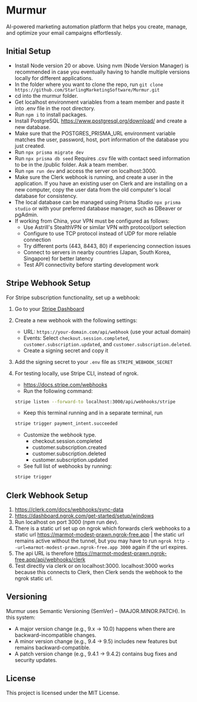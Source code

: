 # Murmur

AI-powered marketing automation platform that helps you create, manage, and optimize your email campaigns effortlessly.

## Initial Setup

- Install Node version 20 or above. Using nvm (Node Version Manager) is recommended in case you eventually having to handle multiple versions locally for different applications.
- In the folder where you want to clone the repo, run `git clone https://github.com/StarlingMarketingSoftware/Murmur.git`
- cd into the murmur folder.
- Get localhost environment variables from a team member and paste it into .env file in the root directory.
- Run `npm i` to install packages.
- Install PostgreSQL https://www.postgresql.org/download/ and create a new database.
- Make sure that the POSTGRES_PRISMA_URL environment variable matches the user, password, host, port information of the database you just created.
- Run `npx prisma migrate dev`
- Run `npx prisma db seed` Requires .csv file with contact seed information to be in the /public folder. Ask a team member.
- Run `npm run dev` and access the server on localhost:3000.
- Make sure the Clerk webhook is running, and create a user in the application. If you have an existing user on Clerk and are installing on a new computer, copy the user data from the old computer's local database for consistency.
- The local database can be managed using Prisma Studio `npx prisma studio` or with your preferred database manager, such as DBeaver or pgAdmin.
- If working from China, your VPN must be configured as follows:
  - Use Astrill's StealthVPN or similar VPN with protocol/port selection
  - Configure to use TCP protocol instead of UDP for more reliable connection
  - Try different ports (443, 8443, 80) if experiencing connection issues
  - Connect to servers in nearby countries (Japan, South Korea, Singapore) for better latency
  - Test API connectivity before starting development work

## Stripe Webhook Setup

For Stripe subscription functionality, set up a webhook:

1. Go to your [Stripe Dashboard](https://dashboard.stripe.com/webhooks)
2. Create a new webhook with the following settings:
   - URL: `https://your-domain.com/api/webhook` (use your actual domain)
   - Events: Select `checkout.session.completed`, `customer.subscription.updated`, and `customer.subscription.deleted`.
   - Create a signing secret and copy it
3. Add the signing secret to your `.env` file as `STRIPE_WEBHOOK_SECRET`
4. For testing locally, use Stripe CLI, instead of ngrok.

   - https://docs.stripe.com/webhooks
   - Run the following command:

   ```bash
   stripe listen --forward-to localhost:3000/api/webhooks/stripe
   ```

   - Keep this terminal running and in a separate terminal, run

   ```bash
   stripe trigger payment_intent.succeeded
   ```

   - Customize the webhook type.
     - checkout.session.completed
     - customer.subscription.created
     - customer.subscription.deleted
     - customer.subscription.updated
   - See full list of webhooks by running:

   ```bash
   stripe trigger
   ```

## Clerk Webhook Setup

1. https://clerk.com/docs/webhooks/sync-data
2. https://dashboard.ngrok.com/get-started/setup/windows
3. Run localhost on port 3000 (npm run dev).
4. There is a static url set up on ngrok which forwards clerk webhooks to a static url https://marmot-modest-prawn.ngrok-free.app | the static url remains active without the tunnel, but you may have to run `ngrok http --url=marmot-modest-prawn.ngrok-free.app 3000` again if the url expires.
5. The api URL is therefore https://marmot-modest-prawn.ngrok-free.app/api/webhooks/clerk
6. Test directly via clerk or on localhost:3000. localhost:3000 works because this connects to Clerk, then Clerk sends the webhook to the ngrok static url.

## Versioning

Murmur uses Semantic Versioning (SemVer) – (MAJOR.MINOR.PATCH). In this system:

- A major version change (e.g., 9.x → 10.0) happens when there are backward-incompatible changes.
- A minor version change (e.g., 9.4 → 9.5) includes new features but remains backward-compatible.
- A patch version change (e.g., 9.4.1 → 9.4.2) contains bug fixes and security updates.

## License

This project is licensed under the MIT License.
